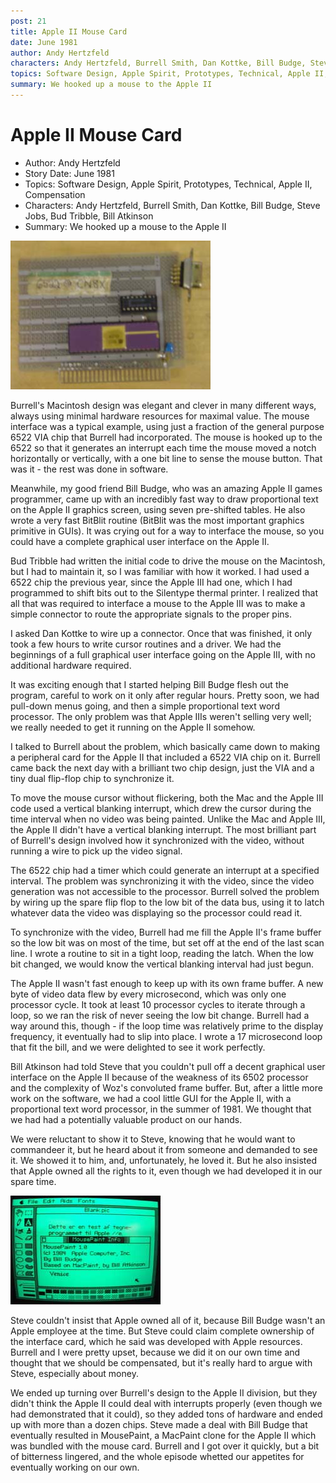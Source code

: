 ```yaml
---
post: 21
title: Apple II Mouse Card
date: June 1981
author: Andy Hertzfeld
characters: Andy Hertzfeld, Burrell Smith, Dan Kottke, Bill Budge, Steve Jobs, Bud Tribble, Bill Atkinson
topics: Software Design, Apple Spirit, Prototypes, Technical, Apple II, Compensation
summary: We hooked up a mouse to the Apple II
---
```


# Apple II Mouse Card
* Author: Andy Hertzfeld
* Story Date: June 1981
* Topics: Software Design, Apple Spirit, Prototypes, Technical, Apple II, Compensation
* Characters: Andy Hertzfeld, Burrell Smith, Dan Kottke, Bill Budge, Steve Jobs, Bud Tribble, Bill Atkinson
* Summary: We hooked up a mouse to the Apple II

![Apple II Mouse Card Protoype](images/Macintosh/mouse_card.jpg) 

    
Burrell's Macintosh design was elegant and clever in many different ways, always using minimal hardware resources for maximal value.  The mouse interface was a typical example, using just a fraction of the general purpose 6522 VIA chip that Burrell had incorporated.  The mouse is hooked up to the 6522 so that it generates an interrupt each time the mouse moved a notch horizontally or vertically, with a one bit line to sense the mouse button.  That was it - the rest was done in software.

Meanwhile, my good friend Bill Budge, who was an amazing Apple II games programmer, came up with an incredibly fast way to draw proportional text on the Apple II graphics screen, using seven pre-shifted tables.  He also wrote a very fast BitBlit routine (BitBlit was the most important graphics primitive in GUIs).  It was crying out for a way to interface the mouse, so you could have a complete graphical user interface on the Apple II.

Bud Tribble had written the initial code to drive the mouse on the Macintosh, but I had to maintain it, so I was familiar with how it worked.  I had used a 6522 chip the previous year, since the Apple III had one, which I had programmed to shift bits out to the Silentype thermal printer.  I realized that all that was required to interface a mouse to the Apple III was to make a simple connector to route the appropriate signals to the proper pins.

I asked Dan Kottke to wire up a connector.  Once that was finished, it only took a few hours to write cursor routines and a driver.  We had the beginnings of a full graphical user interface going on the Apple III, with no additional hardware required.

It was exciting enough that I started helping Bill Budge flesh out the program, careful to work on it only after regular hours.  Pretty soon, we had pull-down menus going, and then a simple proportional text word processor.  The only problem was that  Apple IIIs weren't selling very well; we really needed to get it running on the Apple II somehow.

I talked to Burrell about the problem, which basically came down to making a peripheral card for the Apple II that included a 6522 VIA chip on it.  Burrell came back the next day with a brilliant two chip design, just the VIA and a tiny dual flip-flop chip to synchronize it.

To move the mouse cursor without flickering, both the Mac and the Apple III code used a vertical blanking interrupt, which drew the cursor during the time interval when no video was being painted.  Unlike the Mac and Apple III, the Apple II didn't have a vertical blanking interrupt.  The most brilliant part of Burrell's design involved how it synchronized with the video, without running a wire to pick up the video signal.

The 6522 chip had a timer which could generate an interrupt at a specified interval.  The problem was synchronizing it with the video, since the video generation was not accessible to the processor.  Burrell solved the problem by wiring up the spare flip flop to the low bit of the data bus, using it to latch whatever data the video was displaying so the processor could read it.

To synchronize with the video, Burrell had me fill the Apple II's frame buffer so the low bit was on most of the time, but set off at the end of the last scan line.  I wrote a routine to sit in a tight loop, reading the latch.   When the low bit changed, we would know the vertical blanking interval had just begun.

The Apple II wasn't fast enough to keep up with its own frame buffer.  A new byte of video data flew by every microsecond, which was only one processor cycle.  It took at least 10 processor cycles to iterate through a loop, so we ran the risk of never seeing the low bit change.  Burrell had a way around this, though - if the loop time was relatively prime to the display frequency, it eventually had to slip into place.  I wrote a 17 microsecond loop that fit the bill, and we were delighted to see it work perfectly.

Bill Atkinson had told Steve that you couldn't pull off a decent graphical user interface on the Apple II because of the weakness of its 6502 processor and the complexity of Woz's convoluted frame buffer. But, after a little more work on the software, we had a cool little GUI for the Apple II, with a proportional text word processor, in the summer of 1981.  We thought that we had had a potentially valuable product on our hands.

We were reluctant to show it to Steve, knowing that he would want to commandeer it, but he heard about it from someone and demanded to see it.  We showed it to him, and, unfortunately, he loved it.  But he also insisted that Apple owned all the rights to it, even though we had developed it in our spare time.

![](images/Macintosh/mousepaint_t.jpg)

Steve couldn't insist that Apple owned all of it, because Bill Budge wasn't an Apple employee at the time.  But Steve could claim complete ownership of the interface card, which he said was developed with Apple resources.  Burrell and I were pretty upset, because we did it on our own time and thought that we should be compensated, but it's really hard to argue with Steve, especially about money.

We ended up turning over Burrell's design to the Apple II division, but they didn't think the Apple II could deal with interrupts properly (even though we had demonstrated that it could), so they added tons of hardware and ended up with more than a dozen chips.  Steve made a deal with Bill Budge that eventually resulted in MousePaint, a MacPaint clone for the Apple II which was bundled with the mouse card.  Burrell and I got over it quickly, but a bit of bitterness lingered, and the whole episode whetted our appetites for eventually working on our own.